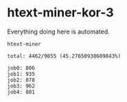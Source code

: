# htext-miner-kor-3

Everything doing here is automated.

```
htext-miner

total: 4462/9855 (45.27650938609843%)

job0: 806
job1: 935
job2: 878
job3: 962
job4: 881
```
